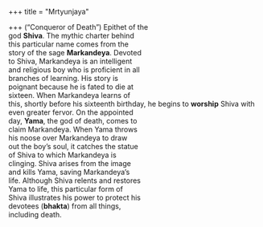 +++
title = "Mrtyunjaya"

+++
(“Conqueror of Death”) Epithet of the  
god **Shiva**. The mythic charter behind  
this particular name comes from the  
story of the sage **Markandeya**. Devoted  
to Shiva, Markandeya is an intelligent  
and religious boy who is proficient in all  
branches of learning. His story is  
poignant because he is fated to die at  
sixteen. When Markandeya learns of  
this, shortly before his sixteenth birthday, he begins to **worship** Shiva with  
even greater fervor. On the appointed  
day, **Yama**, the god of death, comes to  
claim Markandeya. When Yama throws  
his noose over Markandeya to draw  
out the boy’s soul, it catches the statue  
of Shiva to which Markandeya is  
clinging. Shiva arises from the image  
and kills Yama, saving Markandeya’s  
life. Although Shiva relents and restores  
Yama to life, this particular form of  
Shiva illustrates his power to protect his  
devotees (**bhakta**) from all things,  
including death.